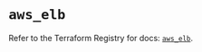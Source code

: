 # `aws_elb`

Refer to the Terraform Registry for docs: [`aws_elb`](https://registry.terraform.io/providers/hashicorp/aws/6.4.0/docs/resources/elb).
